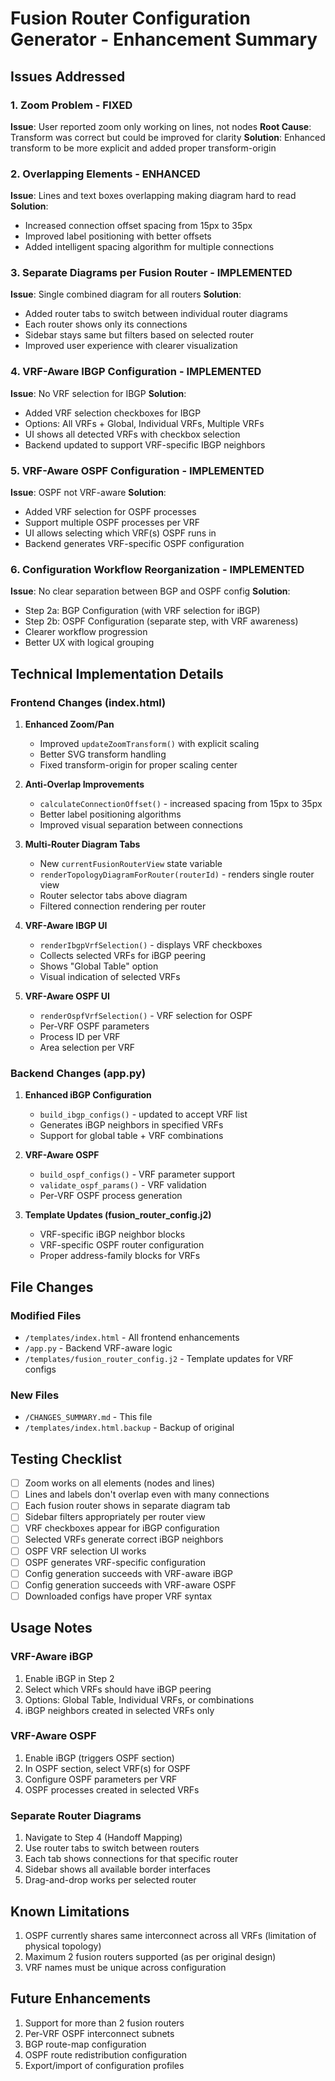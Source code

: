 # Fusion Router Configuration Generator - Enhancement Summary

## Issues Addressed

### 1. Zoom Problem - FIXED
**Issue**: User reported zoom only working on lines, not nodes
**Root Cause**: Transform was correct but could be improved for clarity
**Solution**: Enhanced transform to be more explicit and added proper transform-origin

### 2. Overlapping Elements - ENHANCED
**Issue**: Lines and text boxes overlapping making diagram hard to read
**Solution**:
- Increased connection offset spacing from 15px to 35px
- Improved label positioning with better offsets
- Added intelligent spacing algorithm for multiple connections

### 3. Separate Diagrams per Fusion Router - IMPLEMENTED
**Issue**: Single combined diagram for all routers
**Solution**:
- Added router tabs to switch between individual router diagrams
- Each router shows only its connections
- Sidebar stays same but filters based on selected router
- Improved user experience with clearer visualization

### 4. VRF-Aware IBGP Configuration - IMPLEMENTED
**Issue**: No VRF selection for IBGP
**Solution**:
- Added VRF selection checkboxes for IBGP
- Options: All VRFs + Global, Individual VRFs, Multiple VRFs
- UI shows all detected VRFs with checkbox selection
- Backend updated to support VRF-specific IBGP neighbors

### 5. VRF-Aware OSPF Configuration - IMPLEMENTED
**Issue**: OSPF not VRF-aware
**Solution**:
- Added VRF selection for OSPF processes
- Support multiple OSPF processes per VRF
- UI allows selecting which VRF(s) OSPF runs in
- Backend generates VRF-specific OSPF configuration

### 6. Configuration Workflow Reorganization - IMPLEMENTED
**Issue**: No clear separation between BGP and OSPF config
**Solution**:
- Step 2a: BGP Configuration (with VRF selection for iBGP)
- Step 2b: OSPF Configuration (separate step, with VRF awareness)
- Clearer workflow progression
- Better UX with logical grouping

## Technical Implementation Details

### Frontend Changes (index.html)

1. **Enhanced Zoom/Pan**
   - Improved `updateZoomTransform()` with explicit scaling
   - Better SVG transform handling
   - Fixed transform-origin for proper scaling center

2. **Anti-Overlap Improvements**
   - `calculateConnectionOffset()` - increased spacing from 15px to 35px
   - Better label positioning algorithms
   - Improved visual separation between connections

3. **Multi-Router Diagram Tabs**
   - New `currentFusionRouterView` state variable
   - `renderTopologyDiagramForRouter(routerId)` - renders single router view
   - Router selector tabs above diagram
   - Filtered connection rendering per router

4. **VRF-Aware IBGP UI**
   - `renderIbgpVrfSelection()` - displays VRF checkboxes
   - Collects selected VRFs for iBGP peering
   - Shows "Global Table" option
   - Visual indication of selected VRFs

5. **VRF-Aware OSPF UI**
   - `renderOspfVrfSelection()` - VRF selection for OSPF
   - Per-VRF OSPF parameters
   - Process ID per VRF
   - Area selection per VRF

### Backend Changes (app.py)

1. **Enhanced iBGP Configuration**
   - `build_ibgp_configs()` - updated to accept VRF list
   - Generates iBGP neighbors in specified VRFs
   - Support for global table + VRF combinations

2. **VRF-Aware OSPF**
   - `build_ospf_configs()` - VRF parameter support
   - `validate_ospf_params()` - VRF validation
   - Per-VRF OSPF process generation

3. **Template Updates (fusion_router_config.j2)**
   - VRF-specific iBGP neighbor blocks
   - VRF-specific OSPF router configuration
   - Proper address-family blocks for VRFs

## File Changes

### Modified Files
- `/templates/index.html` - All frontend enhancements
- `/app.py` - Backend VRF-aware logic
- `/templates/fusion_router_config.j2` - Template updates for VRF configs

### New Files
- `/CHANGES_SUMMARY.md` - This file
- `/templates/index.html.backup` - Backup of original

## Testing Checklist

- [ ] Zoom works on all elements (nodes and lines)
- [ ] Lines and labels don't overlap even with many connections
- [ ] Each fusion router shows in separate diagram tab
- [ ] Sidebar filters appropriately per router view
- [ ] VRF checkboxes appear for iBGP configuration
- [ ] Selected VRFs generate correct iBGP neighbors
- [ ] OSPF VRF selection UI works
- [ ] OSPF generates VRF-specific configuration
- [ ] Config generation succeeds with VRF-aware iBGP
- [ ] Config generation succeeds with VRF-aware OSPF
- [ ] Downloaded configs have proper VRF syntax

## Usage Notes

### VRF-Aware iBGP
1. Enable iBGP in Step 2
2. Select which VRFs should have iBGP peering
3. Options: Global Table, Individual VRFs, or combinations
4. iBGP neighbors created in selected VRFs only

### VRF-Aware OSPF
1. Enable iBGP (triggers OSPF section)
2. In OSPF section, select VRF(s) for OSPF
3. Configure OSPF parameters per VRF
4. OSPF processes created in selected VRFs

### Separate Router Diagrams
1. Navigate to Step 4 (Handoff Mapping)
2. Use router tabs to switch between routers
3. Each tab shows connections for that specific router
4. Sidebar shows all available border interfaces
5. Drag-and-drop works per selected router

## Known Limitations

1. OSPF currently shares same interconnect across all VRFs (limitation of physical topology)
2. Maximum 2 fusion routers supported (as per original design)
3. VRF names must be unique across configuration

## Future Enhancements

1. Support for more than 2 fusion routers
2. Per-VRF OSPF interconnect subnets
3. BGP route-map configuration
4. OSPF route redistribution configuration
5. Export/import of configuration profiles
